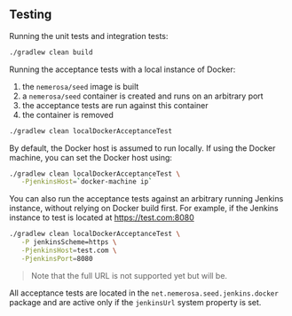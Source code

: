 ## Testing

Running the unit tests and integration tests:

```bash
./gradlew clean build
```

Running the acceptance tests with a local instance of Docker:

1. the `nemerosa/seed` image is built
1. a `nemerosa/seed` container is created and runs on an arbitrary port
1. the acceptance tests are run against this container
1. the container is removed

```bash
./gradlew clean localDockerAcceptanceTest
```

By default, the Docker host is assumed to run locally. If using the Docker machine, you can set the Docker host using:

```bash
./gradlew clean localDockerAcceptanceTest \
   -PjenkinsHost=`docker-machine ip`
```

You can also run the acceptance tests against an arbitrary running Jenkins instance, without relying on Docker build first. For example, if the Jenkins instance to test is located at https://test.com:8080

```bash
./gradlew clean localDockerAcceptanceTest \
   -P jenkinsScheme=https \
   -PjenkinsHost=test.com \
   -PjenkinsPort=8080
```

> Note that the full URL is not supported yet but will be.

All acceptance tests are located in the `net.nemerosa.seed.jenkins.docker` package and are active only if the `jenkinsUrl` system property is set.

